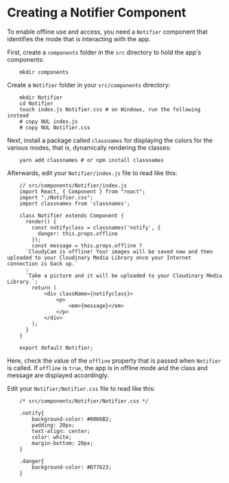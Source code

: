 # Creating a Notifier Component

To enable offline use and access, you need a `Notifier` component that identifies the mode that is interacting with the app.

First, create a `components` folder in the `src` directory to hold the app's components:

```text
    mkdir components
```

Create a `Notifier` folder in your `src/components` directory:

```text
    mkdir Notifier
    cd Notifier
    touch index.js Notifier.css # on Windows, run the following instead
    # copy NUL index.js
    # copy NUL Notifier.css
```

Next, install a package called `classnames` for displaying the colors for the various modes, that is, dynamically rendering the classes:

```text
    yarn add classnames # or npm install classnames
```

Afterwards, edit your `Notifier/index.js` file to read like this:

```text
    // src/components/Notifier/index.js
    import React, { Component } from "react";
    import "./Notifier.css";
    import classnames from 'classnames';

    class Notifier extends Component {
      render() {
        const notifyclass = classnames('notify', {
          danger: this.props.offline
        });
        const message = this.props.offline ?
      `CloudyCam is offline! Your images will be saved now and then uploaded to your Cloudinary Media Library once your Internet connection is back up.`
      :
      `Take a picture and it will be uploaded to your Cloudinary Media Library.`;
        return (
            <div className={notifyclass}>
                <p>
                    <em>{message}</em>
                </p>
            </div>
        );
      }
    }

    export default Notifier;
```

Here, check the value of the `offline` property that is passed when `Notifier` is called. If `offline` is `true`, the app is in offline mode and the class and message are displayed accordingly.

Edit your `Notifier/Notifier.css` file to read like this:

```text
    /* src/components/Notifier/Notifier.css */

    .notify{
        background-color: #0066B2;
        padding: 20px;
        text-align: center;
        color: white;
        margin-bottom: 20px;
    }

    .danger{
        background-color: #D77623;
    }
```



